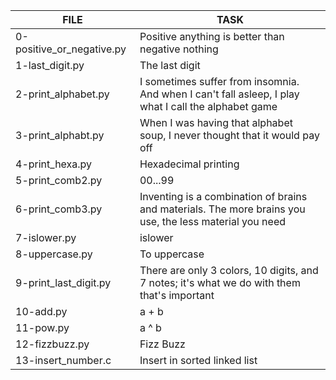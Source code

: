 |FILE| TASK|
|----|-----|
|0-positive\_or\_negative.py| Positive anything is better than negative nothing|
|1-last\_digit.py|The last digit|
|2-print\_alphabet.py| I sometimes suffer from insomnia. And when I can't fall asleep, I play what I call the alphabet game|
|3-print\_alphabt.py|  When I was having that alphabet soup, I never thought that it would pay off|
| 4-print\_hexa.py|Hexadecimal printing|
|5-print\_comb2.py|00...99|
|6-print\_comb3.py|Inventing is a combination of brains and materials. The more brains you use, the less material you need|
|7-islower.py|islower|
|8-uppercase.py|To uppercase|
|9-print\_last\_digit.py|There are only 3 colors, 10 digits, and 7 notes; it's what we do with them that's important|
|10-add.py|a + b|
|11-pow.py|a ^ b|
|12-fizzbuzz.py|Fizz Buzz|
|13-insert\_number.c| Insert in sorted linked list|
